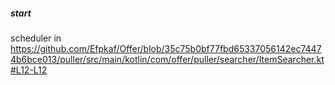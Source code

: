 ##### start
scheduler in https://github.com/Efpkaf/Offer/blob/35c75b0bf77fbd65337056142ec74474b6bce013/puller/src/main/kotlin/com/offer/puller/searcher/ItemSearcher.kt#L12-L12
